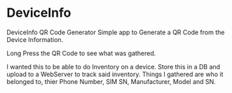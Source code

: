 # DeviceInfo
DeviceInfo QR Code Generator
Simple app to Generate a QR Code from the Device Information.

Long Press the QR Code to see what was gathered.

I wanted this to be able to do Inventory on a device. Store this in a DB and upload to a WebServer to track said inventory.  Things I gathered are who it belonged to, thier Phone Number, SIM SN, Manufacturer, Model and SN.
